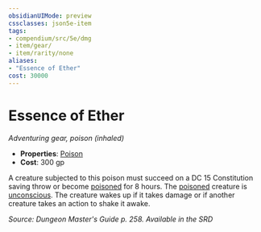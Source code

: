 ```yaml
---
obsidianUIMode: preview
cssclasses: json5e-item
tags:
- compendium/src/5e/dmg
- item/gear/
- item/rarity/none
aliases: 
- "Essence of Ether"
cost: 30000
---
```

# Essence of Ether
*Adventuring gear, poison (inhaled)*  

- **Properties**: [Poison](/compendium/rules/item-properties.md#Poison)
- **Cost**: 300 gp

A creature subjected to this poison must succeed on a DC 15 Constitution saving throw or become [poisoned](/compendium/rules/conditions.md#Poisoned) for 8 hours. The [poisoned](/compendium/rules/conditions.md#Poisoned) creature is [unconscious](/compendium/rules/conditions.md#Unconscious). The creature wakes up if it takes damage or if another creature takes an action to shake it awake.

*Source: Dungeon Master's Guide p. 258. Available in the <span title='Systems Reference Document (5.1)'>SRD</span>*